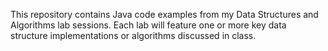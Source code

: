 This repository contains Java code examples from my Data Structures and Algorithms lab sessions.
Each lab will feature one or more key data structure implementations or algorithms discussed in class.
